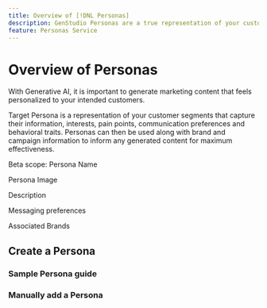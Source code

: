 ```yaml
---
title: Overview of [!DNL Personas]
description: GenStudio Personas are a true representation of your customer segments, capturing their interests, pain points, preferences, and behavioral traits.
feature: Personas Service
---
```


# Overview of Personas

With Generative AI, it is important to generate marketing content that feels personalized to your intended customers. ​

Target Persona is a representation of your customer segments that capture their information, interests, pain points, communication preferences and behavioral traits. Personas can then be used along with brand and campaign information to inform any generated content for maximum effectiveness.​

Beta scope: Persona Name​

Persona Image​

Description​

Messaging preferences​

Associated Brands​

## Create a Persona

### Sample Persona guide

### Manually add a Persona
